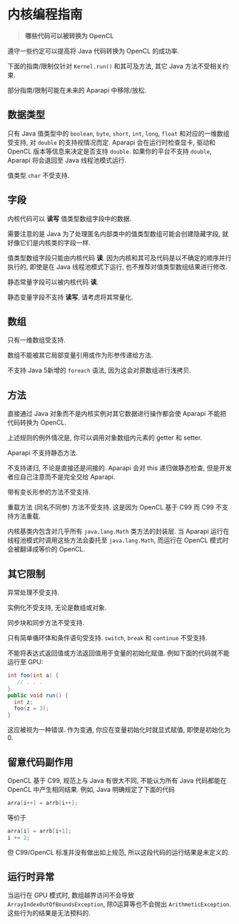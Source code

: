 # 内核编程指南

> **哪些代码可以被转换为 OpenCL**

遵守一些约定可以提高将 Java 代码转换为 OpenCL 的成功率.

下面的指南/限制仅针对 `Kernel.run()` 和其可及方法, 其它 Java 方法不受相关约束.

部分指南/限制可能在未来的 Aparapi 中移除/放松.

## 数据类型

只有 Java 值类型中的 `boolean`, `byte`, `short`, `int`, `long`, `float` 和对应的一维数组受支持, 对 `double` 的支持视情况而定. Aparapi 会在运行时检查显卡, 驱动和 OpenCL 版本等信息来决定是否支持 `double`. 如果你的平台不支持 `double`, Aparapi 将会退回至 Java 线程池模式运行.

值类型 `char` 不受支持.

## 字段

内核代码可以 **读写** 值类型数组字段中的数据.

需要注意的是 Java 为了处理匿名内部类中的值类型数组可能会创建隐藏字段, 就好像它们是内核类的字段一样.

值类型数组字段只能由内核代码 **读**. 因为内核和其可及代码是以不确定的顺序并行执行的, 即使是在 Java 线程池模式下运行, 也不推荐对值类型数组结果进行修改.

静态常量字段可以被内核代码 **读**.

静态变量字段不支持 **读写**, 请考虑将其常量化.

## 数组

只有一维数组受支持.

数组不能被其它局部变量引用或作为形参传递给方法.

不支持 Java 5新增的 `foreach` 语法, 因为这会对原数组进行浅拷贝.

## 方法

直接通过 Java 对象而不是内核实例对其它数据进行操作都会使 Aparapi 不能把代码转换为 OpenCL.

上述规则的例外情况是, 你可以调用对象数组内元素的 getter 和 setter.

Aparapi 不支持静态方法.

不支持递归, 不论是直接还是间接的. Aparapi 会对 this 递归做静态检查, 但是开发者应自己注意而不是完全交给 Aparapi.

带有变长形参的方法不受支持.

重载方法 (同名不同参) 方法不受支持. 这是因为 OpenCL 基于 C99 而 C99 不支持方法重载.

内核基类内包含对几乎所有 `java.lang.Math` 类方法的封装层. 当 Aparapi 运行在线程池模式时调用这些方法会委托至 `java.lang.Math`, 而运行在 OpenCL 模式时会被翻译成等价的 OpenCL.

## 其它限制

异常处理不受支持.

实例化不受支持, 无论是数组或对象.

同步块和同步方法不受支持.

只有简单循环体和条件语句受支持. `switch`, `break` 和 `continue` 不受支持.

不能将表达式返回值或方法返回值用于变量的初始化赋值. 例如下面的代码就不能运行至 GPU:

```java
int foo(int a) {
   // . . .
}
public void run() {
  int z;
  foo(z = 3);
}
```

这应被视为一种错误. 作为变通, 你应在变量初始化时就显式赋值, 即使是初始化为0.

## 留意代码副作用

OpenCL 基于 C99, 规范上与 Java 有很大不同,  不能认为所有 Java 代码都能在 OpenCL 中产生相同结果. 例如, Java 明确规定了下面的代码

```java
arra[i++] = arrb[i++];
```

等价于

```java
arra[i] = arrb[i+1];
i += 2;
```

但 C99/OpenCL 标准并没有做出如上规范, 所以这段代码的运行结果是未定义的.

## 运行时异常

当运行在 GPU 模式时, 数组越界访问不会导致 `ArrayIndexOutOfBoundsException`, 除0运算等也不会抛出 `ArithmeticException`. 这些行为的结果是无法预料的.
